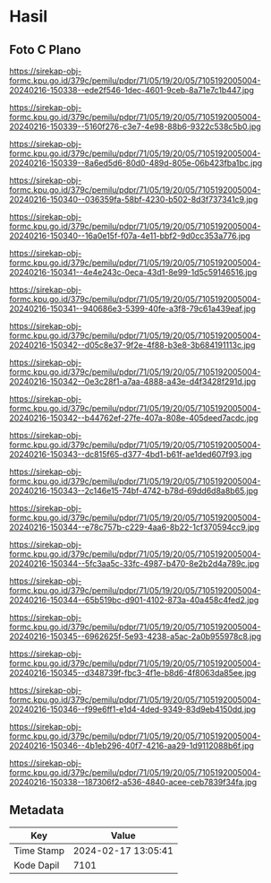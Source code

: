 # Hasil

## Foto C Plano

https://sirekap-obj-formc.kpu.go.id/379c/pemilu/pdpr/71/05/19/20/05/7105192005004-20240216-150338--ede2f546-1dec-4601-9ceb-8a71e7c1b447.jpg

https://sirekap-obj-formc.kpu.go.id/379c/pemilu/pdpr/71/05/19/20/05/7105192005004-20240216-150339--5160f276-c3e7-4e98-88b6-9322c538c5b0.jpg

https://sirekap-obj-formc.kpu.go.id/379c/pemilu/pdpr/71/05/19/20/05/7105192005004-20240216-150339--8a6ed5d6-80d0-489d-805e-06b423fba1bc.jpg

https://sirekap-obj-formc.kpu.go.id/379c/pemilu/pdpr/71/05/19/20/05/7105192005004-20240216-150340--036359fa-58bf-4230-b502-8d3f737341c9.jpg

https://sirekap-obj-formc.kpu.go.id/379c/pemilu/pdpr/71/05/19/20/05/7105192005004-20240216-150340--16a0e15f-f07a-4e11-bbf2-9d0cc353a776.jpg

https://sirekap-obj-formc.kpu.go.id/379c/pemilu/pdpr/71/05/19/20/05/7105192005004-20240216-150341--4e4e243c-0eca-43d1-8e99-1d5c59146516.jpg

https://sirekap-obj-formc.kpu.go.id/379c/pemilu/pdpr/71/05/19/20/05/7105192005004-20240216-150341--940686e3-5399-40fe-a3f8-79c61a439eaf.jpg

https://sirekap-obj-formc.kpu.go.id/379c/pemilu/pdpr/71/05/19/20/05/7105192005004-20240216-150342--d05c8e37-9f2e-4f88-b3e8-3b684191113c.jpg

https://sirekap-obj-formc.kpu.go.id/379c/pemilu/pdpr/71/05/19/20/05/7105192005004-20240216-150342--0e3c28f1-a7aa-4888-a43e-d4f3428f291d.jpg

https://sirekap-obj-formc.kpu.go.id/379c/pemilu/pdpr/71/05/19/20/05/7105192005004-20240216-150342--b44762ef-27fe-407a-808e-405deed7acdc.jpg

https://sirekap-obj-formc.kpu.go.id/379c/pemilu/pdpr/71/05/19/20/05/7105192005004-20240216-150343--dc815f65-d377-4bd1-b61f-ae1ded607f93.jpg

https://sirekap-obj-formc.kpu.go.id/379c/pemilu/pdpr/71/05/19/20/05/7105192005004-20240216-150343--2c146e15-74bf-4742-b78d-69dd6d8a8b65.jpg

https://sirekap-obj-formc.kpu.go.id/379c/pemilu/pdpr/71/05/19/20/05/7105192005004-20240216-150344--e78c757b-c229-4aa6-8b22-1cf370594cc9.jpg

https://sirekap-obj-formc.kpu.go.id/379c/pemilu/pdpr/71/05/19/20/05/7105192005004-20240216-150344--5fc3aa5c-33fc-4987-b470-8e2b2d4a789c.jpg

https://sirekap-obj-formc.kpu.go.id/379c/pemilu/pdpr/71/05/19/20/05/7105192005004-20240216-150344--65b519bc-d901-4102-873a-40a458c4fed2.jpg

https://sirekap-obj-formc.kpu.go.id/379c/pemilu/pdpr/71/05/19/20/05/7105192005004-20240216-150345--6962625f-5e93-4238-a5ac-2a0b955978c8.jpg

https://sirekap-obj-formc.kpu.go.id/379c/pemilu/pdpr/71/05/19/20/05/7105192005004-20240216-150345--d348739f-fbc3-4f1e-b8d6-4f8063da85ee.jpg

https://sirekap-obj-formc.kpu.go.id/379c/pemilu/pdpr/71/05/19/20/05/7105192005004-20240216-150346--f99e6ff1-e1d4-4ded-9349-83d9eb4150dd.jpg

https://sirekap-obj-formc.kpu.go.id/379c/pemilu/pdpr/71/05/19/20/05/7105192005004-20240216-150346--4b1eb296-40f7-4216-aa29-1d9112088b6f.jpg

https://sirekap-obj-formc.kpu.go.id/379c/pemilu/pdpr/71/05/19/20/05/7105192005004-20240216-150338--187306f2-a536-4840-acee-ceb7839f34fa.jpg


## Metadata

| Key        | Value               |
| ---------- | ------------------- |
| Time Stamp | 2024-02-17 13:05:41 |
| Kode Dapil | 7101                |



